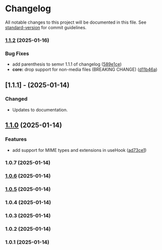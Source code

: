 # Changelog

All notable changes to this project will be documented in this file. See [standard-version](https://github.com/conventional-changelog/standard-version) for commit guidelines.

### [1.1.2](https://github.com/mkdirprince/useFFmpeg/compare/v1.1.1...v1.1.2) (2025-01-16)


### Bug Fixes

* add parenthesis to semvr 1.1.1 of changelog ([589e1ce](https://github.com/mkdirprince/useFFmpeg/commit/589e1cea5d56a8f3cd58e0f471fa8a835dce0d51))
* **core:** drop support for non-media files (BREAKING CHANGE) ([d11b46a](https://github.com/mkdirprince/useFFmpeg/commit/d11b46a060c9222b160aff016205caba9f8491ad))

## [1.1.1] - (2025-01-14)

### Changed

- Updates to documentation.

## [1.1.0](https://github.com/mkdirprince/useFFmpeg/compare/v1.0.7...v1.1.0) (2025-01-14)

### Features

- add support for MIME types and extensions in useHook ([ad73ce1](https://github.com/mkdirprince/useFFmpeg/commit/ad73ce107a8d4b168769976402337c2fbebec125))

### 1.0.7 (2025-01-14)

### [1.0.6](https://github.com/mkdirprince/useFFmpeg/compare/v1.0.5...v1.0.6) (2025-01-14)

### [1.0.5](https://github.com/mkdirprince/useFFmpeg/compare/v1.0.4...v1.0.5) (2025-01-14)

### 1.0.4 (2025-01-14)

### 1.0.3 (2025-01-14)

### 1.0.2 (2025-01-14)

### 1.0.1 (2025-01-14)
